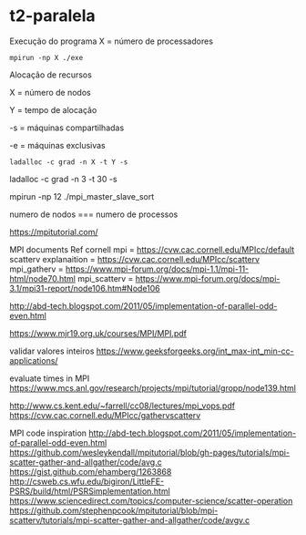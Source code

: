 # t2-paralela



Execução do programa
X = número de processadores

```
mpirun -np X ./exe
```

Alocação de recursos

X  = número de nodos

Y  = tempo de alocação

-s = máquinas compartilhadas

-e = máquinas exclusivas

```
ladalloc -c grad -n X -t Y -s
```

ladalloc -c grad -n 3 -t 30 -s

mpirun -np 12 ./mpi_master_slave_sort


numero de nodos === numero de processos


https://mpitutorial.com/


MPI documents Ref
cornell mpi = https://cvw.cac.cornell.edu/MPIcc/default
scatterv explanaition = https://cvw.cac.cornell.edu/MPIcc/scatterv
mpi_gatherv = https://www.mpi-forum.org/docs/mpi-1.1/mpi-11-html/node70.html
mpi_scatterv = https://www.mpi-forum.org/docs/mpi-3.1/mpi31-report/node106.htm#Node106

http://abd-tech.blogspot.com/2011/05/implementation-of-parallel-odd-even.html

https://www.mjr19.org.uk/courses/MPI/MPI.pdf

validar valores inteiros
https://www.geeksforgeeks.org/int_max-int_min-cc-applications/

evaluate times in MPI
https://www.mcs.anl.gov/research/projects/mpi/tutorial/gropp/node139.html



http://www.cs.kent.edu/~farrell/cc08/lectures/mpi_vops.pdf
https://cvw.cac.cornell.edu/MPIcc/gathervscatterv


MPI code inspiration
http://abd-tech.blogspot.com/2011/05/implementation-of-parallel-odd-even.html
https://github.com/wesleykendall/mpitutorial/blob/gh-pages/tutorials/mpi-scatter-gather-and-allgather/code/avg.c
https://gist.github.com/ehamberg/1263868
http://csweb.cs.wfu.edu/bigiron/LittleFE-PSRS/build/html/PSRSimplementation.html
https://www.sciencedirect.com/topics/computer-science/scatter-operation
https://github.com/stephenpcook/mpitutorial/blob/mpi-scatterv/tutorials/mpi-scatter-gather-and-allgather/code/avgv.c
